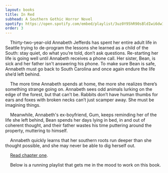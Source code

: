```yaml
---
layout: books
title: In Red
subhead: A Southern Gothic Horror Novel
spotify: https://open.spotify.com/embed/playlist/3uz0Y95hR90sBldIwi6dw1
order: 3
---
```


&nbsp;&nbsp;&nbsp;&nbsp;Thirty-two-year-old Annabeth Jefferds has spent her entire adult life in Seattle trying to de-program the lessons she learned as a child of the South: stay quiet, do what you’re told, don’t ask questions. Re-starting her life is going well until Annabeth receives a phone call. Her sister, Bean, is sick and her father isn't answering his phone. To make sure Bean is safe, Annabeth must go back to South Carolina and once again endure the life she’d left behind. 
<br />

&nbsp;&nbsp;&nbsp;&nbsp;The more time Annabeth spends at home, the more she realizes there’s something strange going on. Annabeth sees odd animals lurking on the edge of the forest, but that can’t be. Rabbits don’t have human thumbs for ears and foxes with broken necks can’t just scamper away. She must be imagining things. 

&nbsp;&nbsp;&nbsp;&nbsp;Meanwhile, Annabeth's ex-boyfriend, Gum, keeps reminding her of the life she left behind, Bean spends her days lying in bed, in and out of coherent thought, and their father wastes his time puttering around the property, muttering to himself. 
<br />

&nbsp;&nbsp;&nbsp;&nbsp;Annabeth quickly learns that her southern roots run deeper than she thought possible, and she may never be able to dig herself out. 

&nbsp;&nbsp;&nbsp;&nbsp;[Read chapter one](/in-red-chapter-one).
<br />

&nbsp;&nbsp;&nbsp;&nbsp;Below is a running playlist that gets me in the mood to work on this book.
